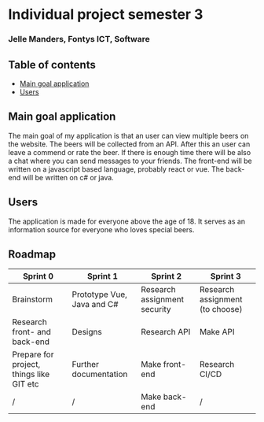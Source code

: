 # Individual project semester 3

### Jelle Manders, Fontys ICT, Software

## Table of contents
- [Main goal application](#main-goal-application)
- [Users](#users)

## Main goal application
The main goal of my application is that an user can view multiple beers on the website. The beers will be collected from an API. After this an user can leave a commend or rate the beer. If there is enough time there will be also a chat where you can send messages to your friends. The front-end will be written on a javascript based language, probably react or vue. The back-end will be written on c# or java.

## Users
The application is made for everyone above the age of 18. It serves as an information source for everyone who loves special beers.

## Roadmap
Sprint 0 | Sprint 1 | Sprint 2 | Sprint 3 
------------- | ------------- | ------------- | -------------
Brainstorm | Prototype Vue, Java and C# | Research assignment security | Research assignment (to choose)
Research front- and back-end | Designs | Research API | Make API
Prepare for project, things like GIT etc | Further documentation | Make front-end | Research CI/CD
/ | / | Make back-end | /
